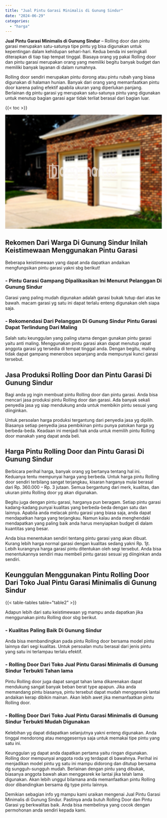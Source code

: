 ```yaml
---
title: "Jual Pintu Garasi Minimalis di Gunung Sindur"
date: "2024-06-29"
categories: 
  - "harga"
---
```


**Jual Pintu Garasi Minimalis di Gunung Sindur** – Rolling door dan pintu garasi merupakan satu-satunya tipe pintu yg bisa digunakan untuk kepentingan dalam kehidupan sehari-hari. Kedua benda ini seringkali diterapkan di tiap tiap tempat tinggal. Biasaya orang yg pakai Rolling door dan pintu garasi merupakan orang yang memiliki begitu banyak budget dan memiliki banyak layanan di dalam rumahnya.

Rolling door sendiri merupakan pintu dorong atau pintu rubah yang biasa digunakan di halaman hunian. Banyak dari orang yang memanfaatkan pintu door karena paling efektif apabila ukuran yang diperlukan panjang. Berlainan dg pintu garasi yg merupakan satu-satunya pintu yang digunakan untuk menutup bagian garasi agar tidak terliat berasal dari bagian luar.

{{< toc >}}

![Jual Pintu Garasi Minimalis di Gunung Sindur](/images/pintu-garasi-02.png)

## Rekomen Dari Warga Di Gunung Sindur Inilah Keistimewaan Menggunakan Pintu Garasi

Beberapa keistimewaan yang dapat anda dapatkan andaikan mengfungsikan pintu garasi yakni sbg berikut!

### \- Pintu Garasi Gampang Dipalikasikan Ini Menurut Pelanggan Di Gunung Sindur

Garasi yang paling mudah digunakan adalah garasi bukak tutup dari atas ke bawah. macam garasi yg satu ini dapat terlalu enteng digunakan oleh siapa saja.

### \- Rekomendasi Dari Pelanggan Di Gunung Sindur Pintu Garasi Dapat Terlindung Dari Maling

Salah satu keunggulan yang paling utama dengan gunakan pintu garasi yaitu anti maling. Menggunakan pintu garasi akan dapat menutup rapat anggota garasi yg tersedia di tempat tinggal anda. Dengan begitu, maling tidak dapat gampang menerobos sepanjang anda mempunyai kunci garasi tersebut.

## Jasa Produksi Rolling Door dan Pintu Garasi Di Gunung Sindur

Bagi anda yg ingin membuat pintu Rolling door dan pintu garasi. Anda bisa mencari jasa produksi pintu Rolling door dan garasi. Ada banyak sekali penyedia jasa yg siap mendukung anda untuk membikin pintu sesuai yang diinginkan.

Untuk persoalan harga produksi tergantung dari penyedia jasa yg dipilih. Biasanya setiap penyedia jasa pembikinan pintu punya patokan harga yg berbeda-beda. Keadaan ini menjadi hak anda untuk memilih pintu Rolling door manakah yang dapat anda beli.

## Harga Pintu Rolling Door dan Pintu Garasi Di Gunung Sindur

Berbicara perihal harga, banyak orang yg bertanya tentang hal ini. Keduanya tentu mempunyai harga yang berbeda. Untuk harga pintu Rolling door sendiri terbilang sangat terjangkau, kisaran harganya mulai berasal dari Rp. 360.000 – Rp. 3 jutaan. Semua bergantung dari merk, kualitas, dan ukuran pintu Rolling door yg akan digunakan.

Begitu juga dengan pintu garasi, harganya pun beragam. Setiap pintu garasi kadang-kadang punyai kualitas yang berbeda-beda dengan satu dan lainnya. Apabila anda melacak pintu garasi yang biasa saja, anda dapat mendapatkan harga yang terjangkau. Namun kalau anda menghendaki mendapatkan yang paling baik anda harus menyiapkan budget di dalam kuantitas yang besar.

Anda bisa menentukan sendiri tentang pintu garasi yang akan dibuat. Kurang lebih harga normal garasi dengan kualitas sedang yakni Rp. 1jt. Lebih kurangnya harga garasi pintu ditentukan oleh segi tersebut. Anda bisa menentukannya sendiri mau membeli pintu garasi sesuai yg diinginkan anda sendiri.

## Keunggulan Menggunakan Pintu Rolling Door Dari Toko Jual Pintu Garasi Minimalis di Gunung Sindur

{{< table-tables table="table2" >}}

Adapun lebih dari satu keistimewaan yg mampu anda dapatkan jika menggunakan pintu Rolling door sbg berikut.

### \- Kualitas Paling Baik Di Gunung Sindur

Anda bisa membandingkan pada pintu Rolling door bersama model pintu lainnya dari segi kualitas. Untuk persoalan mutu berasal dari jenis pintu yang satu ini terlampau terlalu efektif.

### \- Rolling Door Dari Toko Jual Pintu Garasi Minimalis di Gunung Sindur Terbukti Tahan lama

Pintu Rolling door juga dapat sangat tahan lama dikarenakan dapat mendukung sangat banyak beban berat type apapun. Jika anda memandang pintu biasanya, pintu tersebut dapat mudah menggesrek lantai andaikan kerap dibikin mainan. Akan lebih awet jika memanfaatkan pintu Rolling door.

### \- Rolling Door Dari Toko Jual Pintu Garasi Minimalis di Gunung Sindur Terbukti Mudah Digunakan

Kelebihan yg dapat didapatkan selanjutnya yakni enteng digunakan. Anda tinggal mendorong atau menggesernya saja untuk memakai tipe pintu yang satu ini.

Keunggulan yg dapat anda dapatkan pertama yaitu ringan digunakan. Rolling door mempunyai anggota roda yg terdapat di bawahnya. Perihal ini menjadikan model pintu yg satu ini mampu didorong dan ditutup bersama dg sungguh-sungguh mudah. Berlainan dengan pintu yang dibukak, biasanya anggota bawah akan menggesrek ke lantai jika telah lama digunakan. Akan lebih unggul bilamana anda memanfaatkan pintu Rolling door dibandingkan bersama dg type pintu lainnya.

Demikian sebagian info yg mampu kami uraikan mengenai Jual Pintu Garasi Minimalis di Gunung Sindur. Pastinya anda butuh Rolling Door dan Pintu Garasi yg berkwalitas baik. Anda bisa membelinya yang cocok dengan permohonan anda sendiri kepada kami.
